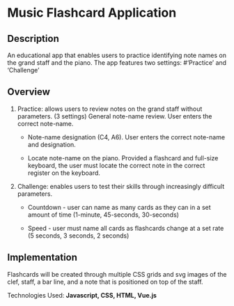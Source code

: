 # Music Flashcard Application     

## Description 

An educational app that enables users to practice identifying note names on the grand staff and the piano.  The app features two settings: #‘Practice’ and ‘Challenge’

## Overview

1. Practice: allows users to review notes on the grand staff without parameters. (3 settings)
General note-name review.  User enters the correct note-name.

    - Note-name designation (C4, A6).  User enters the correct note-name and designation.

    - Locate note-name on the piano.  Provided a flashcard and full-size keyboard, the user must locate the correct note in the correct register on the keyboard.

1. Challenge:  enables users to test their skills through increasingly difficult parameters.

    - Countdown - user can name as many cards as they can in a set amount of time (1-minute, 45-seconds, 30-seconds)

    - Speed - user must name all cards as flashcards change at a set rate (5 seconds, 3 seconds, 2 seconds)

## Implementation

Flashcards will be created through multiple CSS grids and svg images of the clef, staff, a bar line, and a note that is positioned on top of the staff.  

Technologies Used: **Javascript, CSS, HTML, Vue.js**

